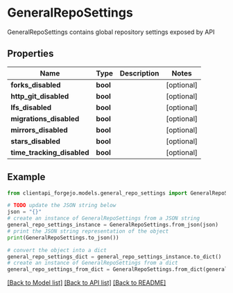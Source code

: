 # GeneralRepoSettings

GeneralRepoSettings contains global repository settings exposed by API

## Properties

Name | Type | Description | Notes
------------ | ------------- | ------------- | -------------
**forks_disabled** | **bool** |  | [optional] 
**http_git_disabled** | **bool** |  | [optional] 
**lfs_disabled** | **bool** |  | [optional] 
**migrations_disabled** | **bool** |  | [optional] 
**mirrors_disabled** | **bool** |  | [optional] 
**stars_disabled** | **bool** |  | [optional] 
**time_tracking_disabled** | **bool** |  | [optional] 

## Example

```python
from clientapi_forgejo.models.general_repo_settings import GeneralRepoSettings

# TODO update the JSON string below
json = "{}"
# create an instance of GeneralRepoSettings from a JSON string
general_repo_settings_instance = GeneralRepoSettings.from_json(json)
# print the JSON string representation of the object
print(GeneralRepoSettings.to_json())

# convert the object into a dict
general_repo_settings_dict = general_repo_settings_instance.to_dict()
# create an instance of GeneralRepoSettings from a dict
general_repo_settings_from_dict = GeneralRepoSettings.from_dict(general_repo_settings_dict)
```
[[Back to Model list]](../README.md#documentation-for-models) [[Back to API list]](../README.md#documentation-for-api-endpoints) [[Back to README]](../README.md)


